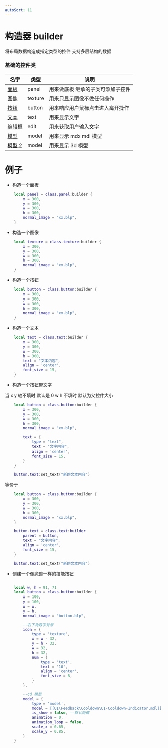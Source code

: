 ```yaml
---
autoSort: 11
---
```


# 构造器 builder

将布局数据构造成指定类型的控件
支持多层结构的数据

### 基础的控件类

| 名字                          | 类型    | 说明                              |
| ----------------------------- | ------- | --------------------------------- |
| [面板](/Script/界面/面板)     | panel   | 用来做底板 继承的子类可添加子控件 |
| [图像](/Script/界面/图像)     | texture | 用来只显示图像不做任何操作        |
| [按钮](/Script/界面/按钮)     | button  | 用来响应用户鼠标点击进入离开操作  |
| [文本](/Script/界面/文本)     | text    | 用来显示文字                      |
| [编辑框](/Script/界面/编辑框) | edit    | 用来获取用户输入文字              |
| [模型](/Script/界面/模型)     | model   | 用来显示 mdx mdl 模型             |
| [模型 2](/Script/界面/模型2)  | model   | 用来显示 3d 模型                  |

# 例子

- 构造一个面板

```lua
    local panel = class.panel:builder {
        x = 300,
        y = 300,
        w = 300,
        h = 300,
        normal_image = "xx.blp",
    }

```

- 构造一个图像

```lua
    local texture = class.texture:builder {
        x = 300,
        y = 300,
        w = 300,
        h = 300,
        normal_image = "xx.blp",
    }

```

- 构造一个按钮

```lua
    local button = class.button:builder {
        x = 300,
        y = 300,
        w = 300,
        h = 300,
        normal_image = "xx.blp",
    }

```

- 构造一个文本

```lua
    local text = class.text:builder {
        x = 300,
        y = 300,
        w = 300,
        h = 300,
        text = "文本内容",
        align = 'center',
        font_size = 15,
    }

```

- 构造一个按钮带文字

当 x y 轴不填时 默认是 0
w h 不填时 默认为父控件大小

```lua
    local button = class.button:builder {
        x = 300,
        y = 300,
        w = 300,
        h = 300,
        normal_image = "xx.blp",

        text = {
            type = "text",
            text = "文字内容",
            align = 'center',
            font_size = 15,
        }
    }

    button.text:set_text("新的文本内容")
```

等价于

```lua
    local button = class.button:builder {
        x = 300,
        y = 300,
        w = 300,
        h = 300,
        normal_image = "xx.blp",
    }

    button.text = class.text:builder
        parent = button,
        text = "文字内容",
        align = 'center',
        font_size = 15,
    }

    button.text:set_text("新的文本内容")
```

- 创建一个像魔兽一样的技能按钮

```lua

    local w, h = 91, 71
    local button = class.button:builder {
        x = 100,
        y = 100,
        w = w,
        y = h,
        normal_image = "button.blp",

        --右下角数字背景
        icon = {
            type = 'texture',
            x = w - 32,
            y = h - 32,
            w = 32,
            h = 32,
            num = {
                type = 'text',
                text = '10',
                align = 'center',
                font_size = 8,
            }
        },

        --cd 模型
        model = {
            type = 'model',
            model = [[UI\Feedback\Cooldown\UI-Cooldown-Indicator.mdl]],
            is_show = false, --默认隐藏
            animation = 0,
            animation_loop = false,
            scale_x = 0.65,
            scale_y = 0.85,
        }
    }

```
